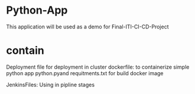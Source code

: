 # Python-App
This application will be used as a demo for Final-ITI-CI-CD-Project
# contain
Deployment file for deployment in cluster 
dockerfile: to containerize simple python app
python.pyand requitments.txt for build  docker image  

JenkinsFiles: Using in pipline stages
